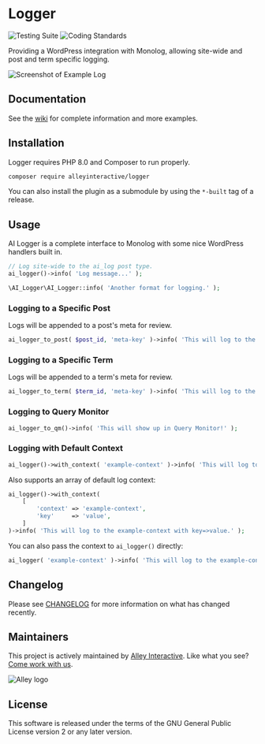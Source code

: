 # Logger

![Testing
Suite](https://github.com/alleyinteractive/logger/workflows/Testing%20Suite/badge.svg)
![Coding Standards](https://github.com/alleyinteractive/logger/workflows/Coding%20Standards/badge.svg)

Providing a WordPress integration with Monolog, allowing site-wide and post and
term specific logging.

![Screenshot of Example Log](https://user-images.githubusercontent.com/346399/81981285-197bd880-95fe-11ea-8645-1bb0fa3569a8.png)

## Documentation

See the [wiki](https://github.com/alleyinteractive/logger/wiki) for complete information and more examples.

## Installation

Logger requires PHP 8.0 and Composer to run properly.

```bash
composer require alleyinteractive/logger
```

You can also install the plugin as a submodule by using the `*-built` tag of a
release.

## Usage

AI Logger is a complete interface to Monolog with some nice WordPress handlers built in.

```php
// Log site-wide to the ai_log post type.
ai_logger()->info( 'Log message...' );

\AI_Logger\AI_Logger::info( 'Another format for logging.' );
```

### Logging to a Specific Post

Logs will be appended to a post's meta for review.

```php
ai_logger_to_post( $post_id, 'meta-key' )->info( 'This will log to the <meta-key> for a specific post.' );
```

### Logging to a Specific Term

Logs will be appended to a term's meta for review.

```php
ai_logger_to_term( $term_id, 'meta-key' )->info( 'This will log to the <meta-key> for a specific term.' );
```

### Logging to Query Monitor

```php
ai_logger_to_qm()->info( 'This will show up in Query Monitor!' );
```

### Logging with Default Context

```php
ai_logger()->with_context( 'example-context' )->info( 'This will log to the example-context.' );
```

Also supports an array of default log context:

```php
ai_logger()->with_context(
	[
		'context' => 'example-context',
		'key'     => 'value',
	]
)->info( 'This will log to the example-context with key=>value.' );
```

You can also pass the context to `ai_logger()` directly:

```php
ai_logger( 'example-context' )->info( 'This will log to the example-context.' );
```

## Changelog

Please see [CHANGELOG](CHANGELOG.md) for more information on what has changed
recently.

## Maintainers

This project is actively maintained by [Alley
Interactive](https://github.com/alleyinteractive). Like what you see? [Come work
with us](https://alley.com/careers/).

![Alley logo](https://avatars.githubusercontent.com/u/1733454?s=200&v=4)

## License

This software is released under the terms of the GNU General Public License
version 2 or any later version.
